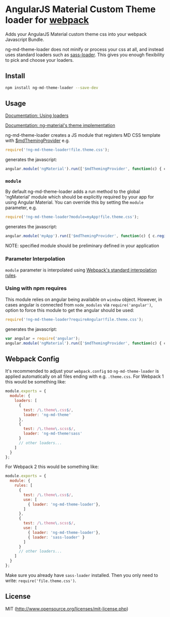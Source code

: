 # AngularJS Material Custom Theme loader for [webpack](http://webpack.github.io/)

Adds your AngularJS Material custom theme css into your webpack Javascript Bundle.

ng-md-theme-loader does not minify or process your css at all, and instead uses standard loaders such as [sass-loader](https://github.com/webpack-contrib/sass-loader). This gives you enough flexibility to pick and choose your loaders.

## Install

```bash
npm install ng-md-theme-loader --save-dev
```

## Usage

[Documentation: Using loaders](https://webpack.js.org/concepts/loaders/#using-loaders)

[Documentation: ng-material's theme implementation](https://github.com/angular/material/blob/master/docs/guides/THEMES_IMPL_NOTES.md#the-mini-dsl)

ng-md-theme-loader creates a JS module that registers MD CSS template with [$mdThemingProvider](https://material.angularjs.org/1.1.4/#custom-theme-styles)  e.g.

``` javascript
require('!ng-md-theme-loader!file.theme.css');
```
generates the javascript:
``` javascript
angular.module('ngMaterial').run(['$mdThemingProvider', function(c) { c.registerStyles('content of the ?.theme.css file') }]);
```



### `module`

By default ng-md-theme-loader adds a run method to the global 'ngMaterial' module which should be explicitly required by your app for using Angular Material.
You can override this by setting the `module` parameter, e.g.

``` javascript
require('!ng-md-theme-loader?module=myApp!file.theme.css');
```
 generates the javascript:
``` javascript
angular.module('myApp').run(['$mdThemingProvider', function(c) { c.registerStyles('content of the ?.theme.css file') }]);
```

NOTE: specified module should be preliminary defined in your application

### Parameter Interpolation

`module` parameter is interpolated using 
[Webpack's standard interpolation rules](https://github.com/webpack/loader-utils#interpolatename).

### Using with npm requires

This module relies on angular being available on `window` object. However, in cases angular is connected from `node_modules` via `require('angular')`, option to force this module to get the angular should be used:

```javascript
require('!ng-md-theme-loader?requireAngular!file.theme.css');
```

generates the javascript:
``` javascript
var angular = require('angular');
angular.module('ngMaterial').run(['$mdThemingProvider', function(c) { c.registerStyles('content of the ?.theme.css file') }]);
```

## Webpack Config

It's recommended to adjust your `webpack.config` so `ng-md-theme-loader` is applied automatically on all files ending with e.g. `.theme.css`. For Webpack 1 this would be something like:

``` javascript
module.exports = {
  module: {
    loaders: [
      {
        test: /\.theme\.css$/,
        loader: 'ng-md-theme'
      },
      {
        test: /\.theme\.scss$/,
        loader: 'ng-md-theme!sass'
      }
      // other loaders...
    ]
  }
};
```
For Webpack 2 this would be something like:

``` javascript
module.exports = {
  module: {
    rules: [
      {
        test: /\.theme\.css$/,
        use: [
          { loader: 'ng-md-theme-loader'},
        ]
      },
      {
        test: /\.theme\.scss$/,
        use: [
          { loader: 'ng-md-theme-loader'},
          { loader: 'sass-loader' }
        ]
      }
      // other loaders...
    ]
  }
};
```
Make sure you already have `sass-loader` installed. Then you only need to write: `require('file.theme.css')`.

## License

MIT (http://www.opensource.org/licenses/mit-license.php)
